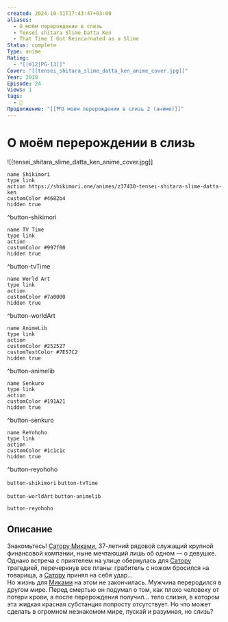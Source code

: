 ```yaml
---
created: 2024-10-31T17:43:47+03:00
aliases:
  - О моём перерождении в слизь
  - Tensei shitara Slime Datta Ken
  - That Time I Got Reincarnated as a Slime
Status: complete
Type: anime
Rating:
  - "[[®️12|PG-13]]"
Cover: "[[tensei_shitara_slime_datta_ken_anime_cover.jpg]]"
Year: 2018
Episode: 24
Views: 1
tags:
  - 🔞
Продолжение: "[[⛩️О моем перерождении в слизь 2 (аниме)]]"
---
```


# О моём перерождении в слизь

![[tensei_shitara_slime_datta_ken_anime_cover.jpg]]

```button
name Shikimori
type link
action https://shikimori.one/animes/z37430-tensei-shitara-slime-datta-ken
customColor #4682b4
hidden true
```
^button-shikimori

```button
name TV Time
type link
action 
customColor #997f00
hidden true
```
^button-tvTime

```button
name World Art
type link
action 
customColor #7a0000
hidden true
```
^button-worldArt

```button
name AnimeLib
type link
action 
customColor #252527
customTextColor #7E57C2
hidden true
```
^button-animelib

```button
name Senkuro
type link
action 
customColor #191A21
hidden true
```
^button-senkuro

```button
name ReYohoho
type link
action 
customColor #1c1c1c
hidden true
```
^button-reyohoho



`button-shikimori` `button-tvTime`

`button-worldArt` `button-animelib`

`button-reyohoho`

## Описание

Знакомьтесь! [Сатору Миками](https://shikimori.one/characters/165016-satoru-mikami), 37-летний рядовой служащий крупной финансовой компании, ныне мечтающий лишь об одном — о девушке. Однако встреча с приятелем на улице обернулась для [Сатору](https://shikimori.one/characters/165016-satoru-mikami) трагедией, перечеркнув все планы: грабитель с ножом бросился на товарища, а [Сатору](https://shikimori.one/characters/165016-satoru-mikami) принял на себя удар...  
Но жизнь для [Миками](https://shikimori.one/characters/165016-satoru-mikami) на этом не закончилась. Мужчина переродился в другом мире. Перед смертью он подумал о том, как плохо человеку от потери крови, а после перерождения получил... тело слизня, в котором эта жидкая красная субстанция попросту отсутствует. Но что может сделать в огромном незнакомом мире, пускай и разумная, но слизь?
